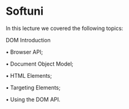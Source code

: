 # Softuni

In this lecture we covered the following topics:

DOM Introduction

• Browser API;

• Document Object Model;

• HTML Elements;

• Targeting Elements;

• Using the DOM API.